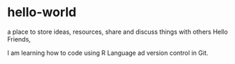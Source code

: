 # hello-world
a place to store ideas, resources, share and discuss things with others
Hello Friends, 

I am learning how to code using R Language ad version control in Git.
